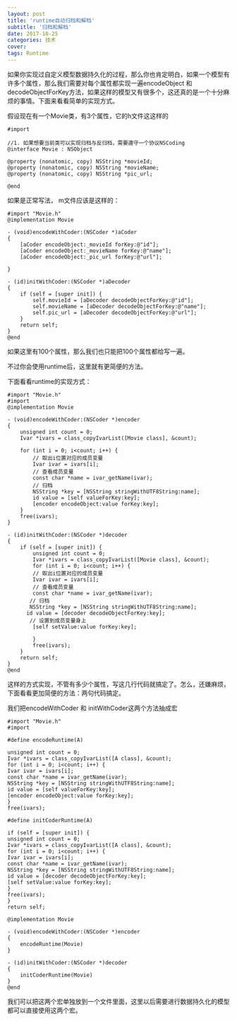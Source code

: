 ```yaml
---
layout: post
title: 'runtime自动归档和解档'
subtitle: '归档和解档'
date: 2017-10-25
categories: 技术
cover: 
tags: Runtime
---
```


如果你实现过自定义模型数据持久化的过程，那么你也肯定明白，如果一个模型有许多个属性，那么我们需要对每个属性都实现一遍encodeObject 和decodeObjectForKey方法，如果这样的模型又有很多个，这还真的是一个十分麻烦的事情。下面来看看简单的实现方式。

假设现在有一个Movie类，有3个属性，它的h文件这这样的

<pre><code class="language-objectivec">#import <Foundation/Foundation.h>

//1. 如果想要当前类可以实现归档与反归档，需要遵守一个协议NSCoding
@interface Movie : NSObject<NSCoding>

@property (nonatomic, copy) NSString *movieId;
@property (nonatomic, copy) NSString *movieName;
@property (nonatomic, copy) NSString *pic_url;

@end
</code></pre>

如果是正常写法， m文件应该是这样的：

<pre><code class="language-objectivec">#import "Movie.h"
@implementation Movie

- (void)encodeWithCoder:(NSCoder *)aCoder
{
    [aCoder encodeObject:_movieId forKey:@"id"];
    [aCoder encodeObject:_movieName forKey:@"name"];
    [aCoder encodeObject:_pic_url forKey:@"url"];

}

- (id)initWithCoder:(NSCoder *)aDecoder
{
    if (self = [super init]) {
        self.movieId = [aDecoder decodeObjectForKey:@"id"];
        self.movieName = [aDecoder decodeObjectForKey:@"name"];
        self.pic_url = [aDecoder decodeObjectForKey:@"url"];
    }
    return self;
}
@end
</code></pre>

如果这里有100个属性，那么我们也只能把100个属性都给写一遍。

不过你会使用runtime后，这里就有更简便的方法。

下面看看runtime的实现方式：

<pre><code class="language-objectivec">#import "Movie.h"
#import <objc/runtime.h>
@implementation Movie

- (void)encodeWithCoder:(NSCoder *)encoder
{
    unsigned int count = 0;
    Ivar *ivars = class_copyIvarList([Movie class], &count);

    for (int i = 0; i&lt;count; i++) {
        // 取出i位置对应的成员变量
        Ivar ivar = ivars[i];
        // 查看成员变量
        const char *name = ivar_getName(ivar);
        // 归档
        NSString *key = [NSString stringWithUTF8String:name];
        id value = [self valueForKey:key];
        [encoder encodeObject:value forKey:key];
    }
    free(ivars);
}

- (id)initWithCoder:(NSCoder *)decoder
{
    if (self = [super init]) {
        unsigned int count = 0;
        Ivar *ivars = class_copyIvarList([Movie class], &count);
        for (int i = 0; i&lt;count; i++) {
        // 取出i位置对应的成员变量
        Ivar ivar = ivars[i];
        // 查看成员变量
        const char *name = ivar_getName(ivar);
       // 归档
       NSString *key = [NSString stringWithUTF8String:name];
      id value = [decoder decodeObjectForKey:key];
       // 设置到成员变量身上
        [self setValue:value forKey:key];

        }
        free(ivars);
    } 
    return self;
}
@end</code></pre>

这样的方式实现，不管有多少个属性，写这几行代码就搞定了。怎么，还嫌麻烦，下面看看更加简便的方法：两句代码搞定。

我们把encodeWithCoder 和 initWithCoder这两个方法抽成宏

<pre><code class="language-objectivec">#import "Movie.h"
#import <objc/runtime.h>

#define encodeRuntime(A) 

unsigned int count = 0;
Ivar *ivars = class_copyIvarList([A class], &count);
for (int i = 0; i&lt;count; i++) {
Ivar ivar = ivars[i];
const char *name = ivar_getName(ivar);
NSString *key = [NSString stringWithUTF8String:name];
id value = [self valueForKey:key];
[encoder encodeObject:value forKey:key];
}
free(ivars);

#define initCoderRuntime(A) 

if (self = [super init]) {
unsigned int count = 0;
Ivar *ivars = class_copyIvarList([A class], &count);
for (int i = 0; i&lt;count; i++) {
Ivar ivar = ivars[i];
const char *name = ivar_getName(ivar);
NSString *key = [NSString stringWithUTF8String:name];
id value = [decoder decodeObjectForKey:key];
[self setValue:value forKey:key];
}
free(ivars);
}
return self;

@implementation Movie

- (void)encodeWithCoder:(NSCoder *)encoder
{
    encodeRuntime(Movie)
}

- (id)initWithCoder:(NSCoder *)decoder
{
    initCoderRuntime(Movie)
}
@end</code></pre>

我们可以把这两个宏单独放到一个文件里面，这里以后需要进行数据持久化的模型都可以直接使用这两个宏。


